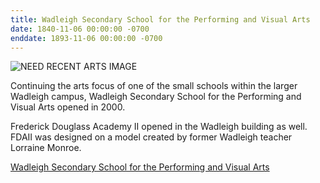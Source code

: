 ```yaml
---
title: Wadleigh Secondary School for the Performing and Visual Arts  
date: 1840-11-06 00:00:00 -0700
enddate: 1893-11-06 00:00:00 -0700
---
```


![NEED RECENT ARTS IMAGE](https://upload.wikimedia.org/wikipedia/commons/thumb/d/d7/Portr%C3%A4t_des_Komponisten_Pjotr_I._Tschaikowski_%281840-1893%29.jpg/187px-Portr%C3%A4t_des_Komponisten_Pjotr_I._Tschaikowski_%281840-1893%29.jpg)

Continuing the arts focus of one of the small schools within the larger Wadleigh campus, Wadleigh Secondary School for the Performing and Visual Arts opened in 2000. 

Frederick Douglass Academy II opened in the Wadleigh building as well. FDAII was designed on a model created by former Wadleigh teacher Lorraine Monroe. 


[Wadleigh Secondary School for the Performing and Visual Arts](www.wadleigharts.org)